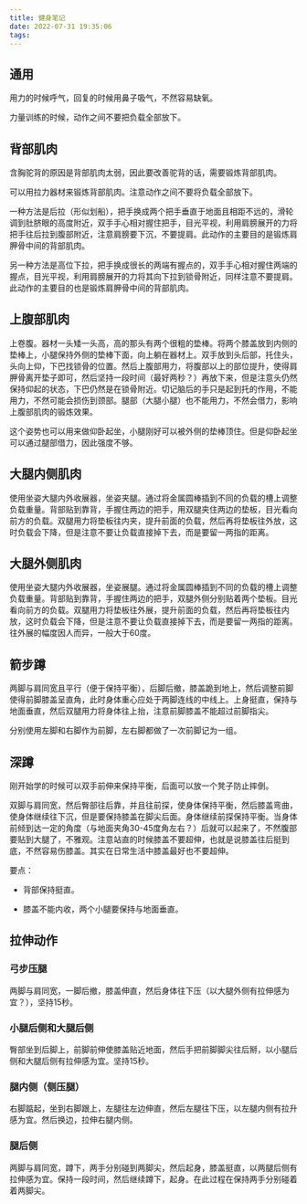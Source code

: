 ```yaml
---
title: 健身笔记
date: 2022-07-31 19:35:06
tags:
---
```


## 通用

用力的时候呼气，回复的时候用鼻子吸气，不然容易缺氧。

力量训练的时候，动作之间不要把负载全部放下。

## 背部肌肉

含胸驼背的原因是背部肌肉太弱，因此要改善驼背的话，需要锻炼背部肌肉。

可以用拉力器材来锻炼背部肌肉。注意动作之间不要将负载全部放下。

一种方法是后拉（形似划船），把手换成两个把手垂直于地面且相距不远的，滑轮调到肚脐眼的高度附近，双手手心相对握住把手，目光平视，利用肩膀展开的力将把手往后拉到腹部附近，注意肩膀要下沉，不要提肩。此动作的主要目的是锻炼肩胛骨中间的背部肌肉。

另一种方法是高位下拉，把手换成很长的两端有握点的，双手手心相对握住两端的握点，目光平视，利用肩膀展开的力将其向下拉到锁骨附近，同样注意不要提肩。此动作的主要目的也是锻炼肩胛骨中间的背部肌肉。

## 上腹部肌肉

上卷腹。器材一头矮一头高，高的那头有两个很粗的垫棒。将两个膝盖放到内侧的垫棒上，小腿保持外侧的垫棒下面，向上躺在器材上。双手放到头后部，托住头，头向上仰，下巴找锁骨的位置。然后上腹部用力，将腹部以上的部位提升，使得肩胛骨离开垫子即可，然后坚持一段时间（最好两秒？）再放下来，但是注意头仍然保持仰起的状态，下巴仍然是在锁骨附近。切记脑后的手只是起到托的作用，不能用力，不然可能会损伤到颈部。腿部（大腿小腿）也不能用力，不然会借力，影响上腹部肌肉的锻炼效果。

这个姿势也可以用来做仰卧起坐，小腿刚好可以被外侧的垫棒顶住。但是仰卧起坐可以通过腿部借力，因此强度不够。

## 大腿内侧肌肉

使用坐姿大腿内外收展器，坐姿夹腿。通过将金属圆棒插到不同的负载的槽上调整负载重量。背部贴到靠背，手握住两边的把手，用双腿夹住两边的垫板，目光看向前方的负载。双腿用力将垫板往内夹，提升前面的负载，然后再将垫板往外放，这时负载会下降，但是注意不要让负载直接掉下去，而是要留一两指的距离。

## 大腿外侧肌肉

使用坐姿大腿内外收展器，坐姿展腿。通过将金属圆棒插到不同的负载的槽上调整负载重量。背部贴到靠背，手握住两边的把手，双腿外侧分别贴着两个垫板。目光看向前方的负载。双腿用力将垫板往外展，提升前面的负载，然后再将垫板往内放，这时负载会下降，但是注意不要让负载直接掉下去，而是要留一两指的距离。往外展的幅度因人而异，一般大于60度。

## 箭步蹲

两脚与肩同宽且平行（便于保持平衡），后脚后撤，膝盖跪到地上，然后调整前脚使得前脚膝盖呈直角，此时身体重心应处于两脚连线的中线上。上身挺直，保持与地面垂直，然后双腿用力将身体往上抬，注意前脚膝盖不能超过前脚指尖。

分别使用左脚和右脚作为前脚，左右脚都做了一次前脚记为一组。

## 深蹲

刚开始学的时候可以双手前伸来保持平衡，后面可以放一个凳子防止摔倒。

双脚与肩同宽，然后臀部往后靠，并且往前探，使身体保持平衡，然后膝盖弯曲，使身体继续往下沉，但是要保持膝盖在脚尖后面。身体继续前探保持平衡。当身体前倾到达一定的角度（与地面夹角30-45度角左右？）后就可以起来了，不然腹部要贴到大腿了，不雅观。注意站直的时候膝盖不要超伸，也就是说膝盖往后挺到底，不然容易伤膝盖。其实在日常生活中膝盖最好也不要超伸。

要点：

- 背部保持挺直。

- 膝盖不能内收，两个小腿要保持与地面垂直。

## 拉伸动作

### 弓步压腿

两脚与肩同宽，一脚后撤，膝盖伸直，然后身体往下压（以大腿外侧有拉伸感为宜？），坚持15秒。

### 小腿后侧和大腿后侧

臀部坐到后脚上，前脚前伸使膝盖贴近地面，然后手把前脚脚尖往后掰，以小腿后侧和大腿后侧有拉伸感为宜。坚持15秒。

### 腿内侧（侧压腿）

右脚踮起，坐到右脚跟上，左腿往左边伸直，然后左腿往下压，以左腿内侧有拉升感为宜。然后换边，拉伸右腿内侧。

### 腿后侧

两脚与肩同宽，蹲下，两手分别碰到两脚尖，然后起身，膝盖挺直，以两腿后侧有拉伸感为宜。保持一段时间，然后继续蹲下，起身。在此过程在保持两手分别碰着着两脚尖。
